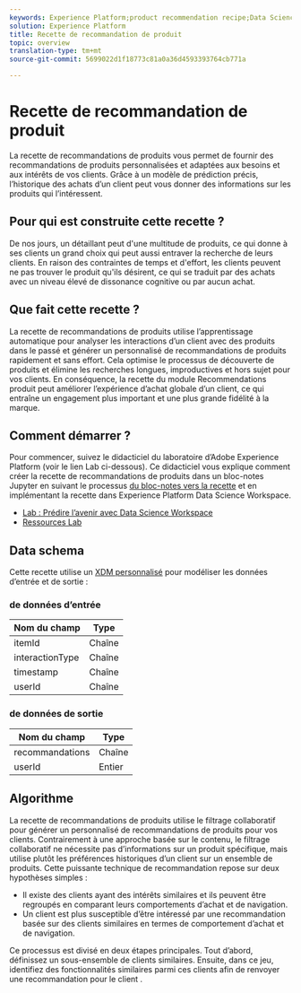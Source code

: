 ```yaml
---
keywords: Experience Platform;product recommendation recipe;Data Science Workspace;popular topics
solution: Experience Platform
title: Recette de recommandation de produit
topic: overview
translation-type: tm+mt
source-git-commit: 5699022d1f18773c81a0a36d4593393764cb771a

---
```



# Recette de recommandation de produit

La recette de recommandations de produits vous permet de fournir des recommandations de produits personnalisées et adaptées aux besoins et aux intérêts de vos clients. Grâce à un modèle de prédiction précis, l’historique des achats d’un client peut vous donner des informations sur les produits qui l’intéressent.

## Pour qui est construite cette recette ?

De nos jours, un détaillant peut  d&#39;une multitude de produits, ce qui donne à ses clients un grand choix qui peut aussi entraver la recherche de leurs clients. En raison des contraintes de temps et d&#39;effort, les clients peuvent ne pas trouver le produit qu&#39;ils désirent, ce qui se traduit par des achats avec un niveau élevé de dissonance cognitive ou par aucun achat.

## Que fait cette recette ?

La recette de recommandations de produits utilise l’apprentissage automatique pour analyser les interactions d’un client avec des produits dans le passé et générer un personnalisé de recommandations de produits rapidement et sans effort. Cela optimise le processus de découverte de produits et élimine les recherches longues, improductives et hors sujet pour vos clients. En conséquence, la recette du module Recommendations produit peut améliorer l’expérience d’achat globale d’un client, ce qui entraîne un engagement plus important et une plus grande fidélité à la marque.

## Comment démarrer ?

Pour commencer, suivez le didacticiel du laboratoire d’Adobe Experience Platform (voir le lien Lab ci-dessous). Ce didacticiel vous explique comment créer la recette de recommandations de produits dans un bloc-notes Jupyter en suivant le processus [du bloc-notes vers la recette](../jupyterlab/create-a-recipe.md) et en implémentant la recette dans Experience Platform Data Science Workspace.

* [Lab : Prédire l’avenir avec Data Science Workspace](https://expleague.azureedge.net/labs/L777/index.html)
* [Ressources Lab](https://github.com/adobe/experience-platform-dsw-reference/tree/master/Summit/2019/resources)

## Data schema

Cette recette utilise un [XDM personnalisé](../../xdm/schema/field-dictionary.md) pour modéliser les données d’entrée et de sortie :

### de données d’entrée

| Nom du champ | Type |
--- | ---
| itemId | Chaîne |
| interactionType | Chaîne |
| timestamp | Chaîne |
| userId | Chaîne |

###  de données de sortie

| Nom du champ | Type |
--- | ---
| recommandations | Chaîne |
| userId | Entier |

## Algorithme

La recette de recommandations de produits utilise le filtrage collaboratif pour générer un personnalisé de recommandations de produits pour vos clients. Contrairement à une approche basée sur le contenu, le filtrage collaboratif ne nécessite pas d’informations sur un produit spécifique, mais utilise plutôt les préférences historiques d’un client sur un ensemble de produits. Cette puissante technique de recommandation repose sur deux hypothèses simples :
* Il existe des clients ayant des intérêts similaires et ils peuvent être regroupés en comparant leurs comportements d’achat et de navigation.
* Un client est plus susceptible d’être intéressé par une recommandation basée sur des clients similaires en termes de comportement d’achat et de navigation.

Ce processus est divisé en deux étapes principales. Tout d’abord, définissez un sous-ensemble de clients similaires. Ensuite, dans ce jeu, identifiez des fonctionnalités similaires parmi ces clients afin de renvoyer une recommandation pour le client .